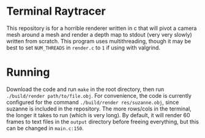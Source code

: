 # Terminal Raytracer
This repository is for a horrible renderer written in c that will pivot a camera
mesh around a mesh and render a depth map to stdout (very very slowly) written
from scratch. This program uses multithreading, though it may be best to set
`NUM_THREADS` in `render.c` to `1` if using with valgrind.
# Running
Download the code and run `make` in the root directory, then run
`./build/render path/to/file.obj`. For convenience, the code is currently
configured for the command `./build/render res/suzanne.obj`, since suzanne is
included in the repository. The more rows/cols in the terminal, the longer it
takes to run (which is very long). By default, it will render 60 frames to text
files in the `output` directory before freeing everything, but this can be changed
in `main.c:150`.